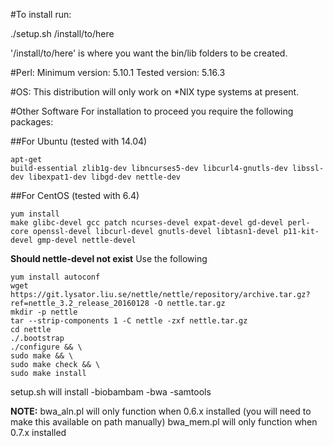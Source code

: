 #To install run:

  ./setup.sh /install/to/here

'/install/to/here' is where you want the bin/lib folders to be created.

#Perl:
  Minimum version: 5.10.1
  Tested version: 5.16.3

#OS:
  This distribution will only work on *NIX type systems at present.

#Other Software
  For installation to proceed you require the following packages:


##For Ubuntu (tested with 14.04)
```
apt-get
build-essential zlib1g-dev libncurses5-dev libcurl4-gnutls-dev libssl-dev libexpat1-dev libgd-dev nettle-dev
```

##For CentOS (tested with 6.4)

```
yum install
make glibc-devel gcc patch ncurses-devel expat-devel gd-devel perl-core openssl-devel libcurl-devel gnutls-devel libtasn1-devel p11-kit-devel gmp-devel nettle-devel
```

**Should nettle-devel not exist**
Use the following

```
yum install autoconf
wget https://git.lysator.liu.se/nettle/nettle/repository/archive.tar.gz?ref=nettle_3.2_release_20160128 -O nettle.tar.gz
mkdir -p nettle
tar --strip-components 1 -C nettle -zxf nettle.tar.gz
cd nettle
./.bootstrap
./configure && \
sudo make && \
sudo make check && \
sudo make install
```

setup.sh will install
-biobambam
-bwa
-samtools

**NOTE:** 
bwa_aln.pl will only function when 0.6.x installed
(you will need to make this available on path manually)
bwa_mem.pl will only function when 0.7.x installed

